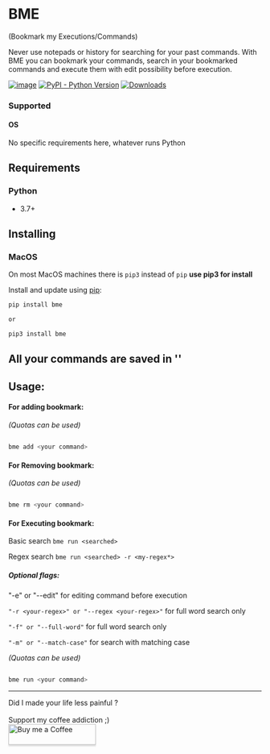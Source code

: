# BME

(Bookmark my Executions/Commands)

Never use notepads or history for searching for your past commands. With BME you can bookmark your commands, search in your bookmarked commands and
execute them with edit possibility before execution.

[![image](https://img.shields.io/pypi/v/bme.svg)](https://pypi.org/project/bme/)
[![PyPI - Python Version](https://img.shields.io/pypi/pyversions/bme)](https://pypi.org/project/bme/)
[![Downloads](https://pepy.tech/badge/bme)](https://pepy.tech/project/bme)

### Supported

#### OS

No specific requirements here, whatever runs Python

## Requirements

### Python

* 3.7+

## Installing

### MacOS

On most MacOS machines there is `pip3` instead of `pip` **use pip3 for install**

Install and update using [pip](https://pip.pypa.io/en/stable/quickstart/):

```bash
pip install bme

or

pip3 install bme
```

## All your commands are saved in ''

## Usage:

#### For adding bookmark:

_(Quotas can be used)_

```bash

bme add <your command>

```

#### For Removing bookmark:

_(Quotas can be used)_

```bash

bme rm <your command>

```

#### For Executing bookmark:

Basic search `bme run <searched>`

Regex search `bme run <searched> -r <my-regex*>`

##### Optional flags:

"-e" or "--edit" for editing command before execution

`"-r <your-regex>" or "--regex <your-regex>"` for full word search only

`"-f" or "--full-word"` for full word search only

`"-m" or "--match-case"` for search with matching case

_(Quotas can be used)_

```bash

bme run <your command>

```

<hr>
Did I made your life less painful ? 
<br>
<br>
Support my coffee addiction ;)
<br>
<a href="https://www.buymeacoffee.com/jiriotoupal" target="_blank"><img src="https://www.buymeacoffee.com/assets/img/custom_images/orange_img.png" alt="Buy me a Coffee" style="height: 41px !important;width: 174px !important;box-shadow: 0px 3px 2px 0px rgba(190, 190, 190, 0.5) !important;-webkit-box-shadow: 0px 3px 2px 0px rgba(190, 190, 190, 0.5) !important;" ></a>
